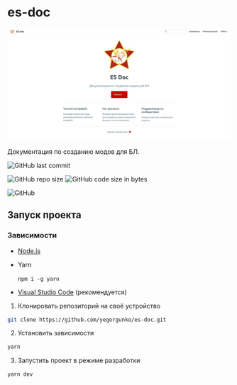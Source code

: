 # es-doc

![Главная страница](.github/preview.jpg)

Документация по созданию модов для БЛ.

![GitHub last commit](https://img.shields.io/github/last-commit/yegorgunko/es-doc?style=for-the-badge)

![GitHub repo size](https://img.shields.io/github/repo-size/yegorgunko/es-doc?style=for-the-badge)
![GitHub code size in bytes](https://img.shields.io/github/languages/code-size/yegorgunko/es-doc?style=for-the-badge)

![GitHub](https://img.shields.io/github/license/yegorgunko/es-doc?style=for-the-badge)

## Запуск проекта

### Зависимости

- [Node.js](https://nodejs.org/)
- Yarn

  `npm i -g yarn`

- [Visual Studio Code](https://code.visualstudio.com/) (рекомендуется)

1. Клонировать репозиторий на своё устройство

```bash
git clone https://github.com/yegorgunko/es-doc.git
```

2. Установить зависимости

```bash
yarn
```

3. Запустить проект в режиме разработки

```bash
yarn dev
```
